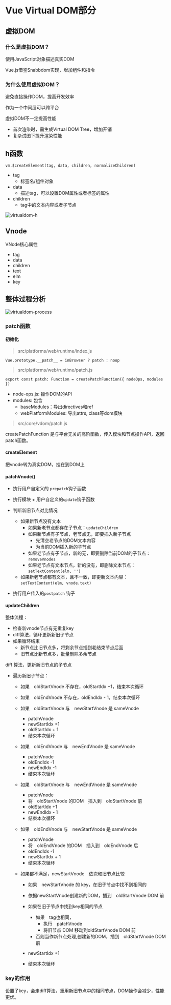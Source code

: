 # Vue Virtual DOM部分

## 虚拟DOM

### 什么是虚拟DOM？

使用JavaScript对象描述真实DOM

Vue.js借鉴Snabbdom实现，增加组件和指令

### 为什么使用虚拟DOM？

避免直接操作DOM，提高开发效率

作为一个中间层可以跨平台

虚拟DOM不一定提高性能

- 首次渲染时，需生成Virtual DOM Tree，增加开销
- 复杂试图下提升渲染性能

## h函数

`vm.$createElement(tag, data, children, normalizeChildren)`

- tag
  - 标签名/组件对象
- data
  - 描述tag，可以设置DOM属性或者标签的属性
- children
  - tag中的文本内容或者子节点

![virtualdom-h](img/virtualdom-h.png)

## Vnode

VNode核心属性

- tag
- data
- children
- text
- elm
- key

## 整体过程分析

![virtualdom-process](img/virtualdom-process.png)

### patch函数

#### 初始化

> src/platforms/web/runtime/index.js

```
Vue.prototype.__patch__ = inBrowser ? patch : noop
```



> src/platforms/web/runtime/patch.js

```
export const patch: Function = createPatchFunction({ nodeOps, modules })
```

- node-ops.js: 操作DOM的API
- modules: 包含 
  - baseModules：导出directives和ref
  - webPlatformModules: 导出attrs, class等dom模块



> src/core/vdom/patch.js

createPatchFunction 是与平台无关的高阶函数，传入模块和节点操作API，返回patch函数。

#### createElement

把vnode转为真实DOM，挂在到DOM上

#### patchVnode()

- 执行用户自定义的 `prepatch`钩子函数
- 执行模块 + 用户自定义的`update`钩子函数

- 判断新旧节点对比情况
  - 如果新节点没有文本
    - 如果新老节点都存在子节点：`updateChildren`
    - 如果新节点有子节点，老节点无，即要插入新子节点
      - 先清空老节点的DOM文本内容
      - 为当前DOM插入新的子节点
    - 如果老节点有子节点，新的无，即要删除当前DOM的子节点：`removeVnodes`
    - 如果老节点有文本节点，新的没有，即删除文本节点：`setTextContent(elm, '')`
  - 如果新老节点都有文本，且不一致，即更新文本内容：`setTextContent(elm, vnode.text)`
- 执行用户传入的`postpatch` 钩子

#### updateChildren

整体流程：

- 检查新vnode节点有无重复key
- diff算法，循环更新新旧子节点
- 如果循环结束
  - 新节点比旧节点多，将剩余节点插到老结束节点后面
  - 旧节点比新节点多，批量删除多余节点



diff 算法，更新新旧节点的子节点

- 遍历新旧子节点：

  - 如果　oldStartVnode 不存在，oldStartIdx +1，结束本次循环
  - 如果　oldEndVnode 不存在，oldEndIdx - 1，结束本次循环
  - 如果　oldStartVnode 与　newStartVnode 是 sameVnode
    - patchVnode
    - newStartIdx +1
    - oldStartIdx + 1
    - 结束本次循环
  - 如果　oldEndVnode 与　newEndVnode 是 sameVnode
    - patchVnode
    - oldEndIdx -1
    - newEndIdx -1
    - 结束本次循环

  - 如果　oldStartVnode 与　newEndVnode 是 sameVnode
    - patchVnode
    - 将　oldStartVnode 的DOM　插入到　oldStartVnode 前
    - oldStartIdx +1
    - newEndIdx - 1
    - 结束本次循环

  - 如果　oldEndVnode 与　newStartVnode 是 sameVnode

    - patchVnode
    - 将　oldEndVnode 的DOM　插入到　oldEndVnode 后
    - oldEndIdx -1
    - newStartIdx + 1
    - 结束本次循环

  - 如果都不满足，newStartVnode　依次和旧节点比较

    -  如果　newStartVnode 的 key，在旧子节点中找不到相同的
      - 依据newStartVnode创建新的DOM，插到　oldStartVnode DOM 前

    - 如果在旧子节点中找到key相同的节点
      - 如果　tag也相同，
        - 执行　patchVnode
        - 将旧节点 DOM 移动到oldStartVnode DOM 前
      - 否则当作新节点处理,创建新的DOM，插到　oldStartVnode DOM 前
    - newStartIdx +1
    - 结束本次循环

### key的作用

设置了key，会走diff算法，重用新旧节点中的相同节点，DOM操作会减少，性能更优。